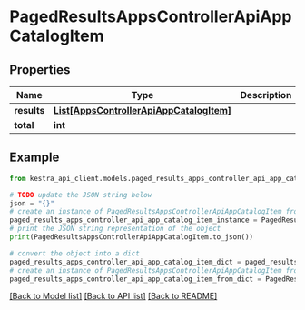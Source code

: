 # PagedResultsAppsControllerApiAppCatalogItem


## Properties

Name | Type | Description | Notes
------------ | ------------- | ------------- | -------------
**results** | [**List[AppsControllerApiAppCatalogItem]**](AppsControllerApiAppCatalogItem.md) |  | 
**total** | **int** |  | 

## Example

```python
from kestra_api_client.models.paged_results_apps_controller_api_app_catalog_item import PagedResultsAppsControllerApiAppCatalogItem

# TODO update the JSON string below
json = "{}"
# create an instance of PagedResultsAppsControllerApiAppCatalogItem from a JSON string
paged_results_apps_controller_api_app_catalog_item_instance = PagedResultsAppsControllerApiAppCatalogItem.from_json(json)
# print the JSON string representation of the object
print(PagedResultsAppsControllerApiAppCatalogItem.to_json())

# convert the object into a dict
paged_results_apps_controller_api_app_catalog_item_dict = paged_results_apps_controller_api_app_catalog_item_instance.to_dict()
# create an instance of PagedResultsAppsControllerApiAppCatalogItem from a dict
paged_results_apps_controller_api_app_catalog_item_from_dict = PagedResultsAppsControllerApiAppCatalogItem.from_dict(paged_results_apps_controller_api_app_catalog_item_dict)
```
[[Back to Model list]](../README.md#documentation-for-models) [[Back to API list]](../README.md#documentation-for-api-endpoints) [[Back to README]](../README.md)



